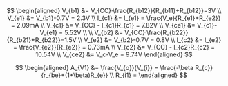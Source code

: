 $$
\begin{aligned}
V_{b1} &= V_{CC}·\frac{R_{b12}}{R_{b11}+R_{b12}}=3V \\
V_{e1} &= V_{b1}-0.7V = 2.3V \\
I_{c1} &= I_{e1} = \frac{V_e}{R_{e1}+R_{e2}} = 2.09mA \\
V_{c1} &= V_{CC} - I_{c1}R_{c1} = 7.82V \\
V_{ce1} &= V_{c1}-V_{e1} = 5.52V \\
\\
V_{b2} &= V_{CC}·\frac{R_{b22}}{R_{b21}+R_{b22}}=1.5V \\
V_{e2} &= V_{b2}-0.7V = 0.8V \\
I_{c2} &= I_{e2} = \frac{V_{e2}}{R_{e2}} = 0.73mA \\
V_{c2} &= V_{CC} - I_{c2}R_{c2} = 10.54V \\
V_{ce2} &= V_c-V_e = 9.74V
\end{aligned}
$$

$$
\begin{aligned}
A_{V1} &= \frac{V_{o}}{V_{i}} = \frac{-\beta R_{c}}{r_{be}+(1+\beta)R_{e}} \\
R_{i1} = 
\end{aligned}
$$

